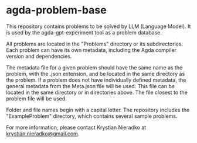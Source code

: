 # agda-problem-base

This repository contains problems to be solved by LLM (Language Model). It is used by the agda-gpt-experiment tool as a problem database.

All problems are located in the "Problems" directory or its subdirectories. Each problem can have its own metadata, including the Agda compiler version and dependencies.

The metadata file for a given problem should have the same name as the problem, with the .json extension, and be located in the same directory as the problem. If a problem does not have individually defined metadata, the general metadata from the Meta.json file will be used. This file can be located in the same directory or in directories above. The file closest to the problem file will be used.

Folder and file names begin with a capital letter. The repository includes the "ExampleProblem" directory, which contains several sample problems.

For more information, please contact Krystian Nieradko at krystian.nieradko@gmail.com.
